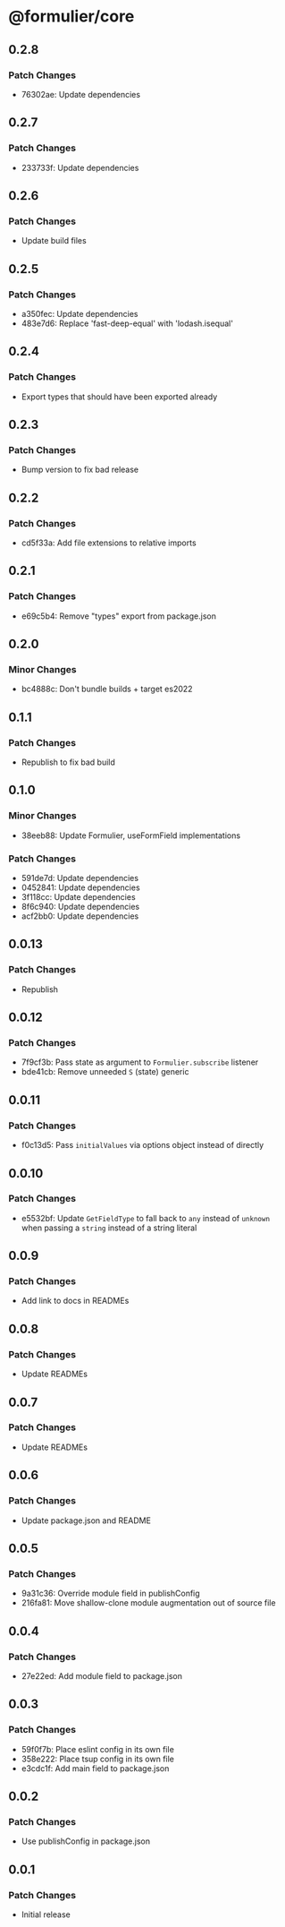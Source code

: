 # @formulier/core

## 0.2.8

### Patch Changes

- 76302ae: Update dependencies

## 0.2.7

### Patch Changes

- 233733f: Update dependencies

## 0.2.6

### Patch Changes

- Update build files

## 0.2.5

### Patch Changes

- a350fec: Update dependencies
- 483e7d6: Replace 'fast-deep-equal' with 'lodash.isequal'

## 0.2.4

### Patch Changes

- Export types that should have been exported already

## 0.2.3

### Patch Changes

- Bump version to fix bad release

## 0.2.2

### Patch Changes

- cd5f33a: Add file extensions to relative imports

## 0.2.1

### Patch Changes

- e69c5b4: Remove "types" export from package.json

## 0.2.0

### Minor Changes

- bc4888c: Don't bundle builds + target es2022

## 0.1.1

### Patch Changes

- Republish to fix bad build

## 0.1.0

### Minor Changes

- 38eeb88: Update Formulier, useFormField implementations

### Patch Changes

- 591de7d: Update dependencies
- 0452841: Update dependencies
- 3f118cc: Update dependencies
- 8f6c940: Update dependencies
- acf2bb0: Update dependencies

## 0.0.13

### Patch Changes

- Republish

## 0.0.12

### Patch Changes

- 7f9cf3b: Pass state as argument to `Formulier.subscribe` listener
- bde41cb: Remove unneeded `S` (state) generic

## 0.0.11

### Patch Changes

- f0c13d5: Pass `initialValues` via options object instead of directly

## 0.0.10

### Patch Changes

- e5532bf: Update `GetFieldType` to fall back to `any` instead of `unknown` when passing a `string` instead of a string literal

## 0.0.9

### Patch Changes

- Add link to docs in READMEs

## 0.0.8

### Patch Changes

- Update READMEs

## 0.0.7

### Patch Changes

- Update READMEs

## 0.0.6

### Patch Changes

- Update package.json and README

## 0.0.5

### Patch Changes

- 9a31c36: Override module field in publishConfig
- 216fa81: Move shallow-clone module augmentation out of source file

## 0.0.4

### Patch Changes

- 27e22ed: Add module field to package.json

## 0.0.3

### Patch Changes

- 59f0f7b: Place eslint config in its own file
- 358e222: Place tsup config in its own file
- e3cdc1f: Add main field to package.json

## 0.0.2

### Patch Changes

- Use publishConfig in package.json

## 0.0.1

### Patch Changes

- Initial release
